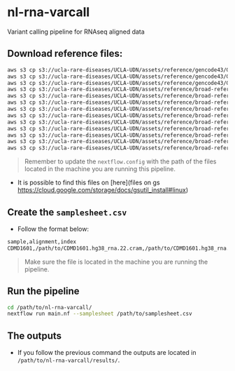 # nl-rna-varcall
Variant calling pipeline for RNAseq aligned data

## Download reference files:
```bash
aws s3 cp s3://ucla-rare-diseases/UCLA-UDN/assets/reference/gencode43/GRCh38.p13/GRCh38.primary_assembly.genome.fa .
aws s3 cp s3://ucla-rare-diseases/UCLA-UDN/assets/reference/gencode43/GRCh38.p13/GRCh38.primary_assembly.genome.fa.fai .
aws s3 cp s3://ucla-rare-diseases/UCLA-UDN/assets/reference/gencode43/GRCh38.p13/GRCh38.primary_assembly.genome.fa.gz .
aws s3 cp s3://ucla-rare-diseases/UCLA-UDN/assets/reference/broad-references/hg38/v0/small_exac_common_3.hg38.vcf.gz .
aws s3 cp s3://ucla-rare-diseases/UCLA-UDN/assets/reference/broad-references/hg38/v0/small_exac_common_3.hg38.vcf.gz.tbi .
aws s3 cp s3://ucla-rare-diseases/UCLA-UDN/assets/reference/broad-references/hg38/v0/af-only-gnomad.hg38.vcf.gz .
aws s3 cp s3://ucla-rare-diseases/UCLA-UDN/assets/reference/broad-references/hg38/v0/af-only-gnomad.hg38.vcf.gz.tbi .
aws s3 cp s3://ucla-rare-diseases/UCLA-UDN/assets/reference/broad-references/hg38/v0/Homo_sapiens_assembly38.known_indels.vcf.gz .
aws s3 cp s3://ucla-rare-diseases/UCLA-UDN/assets/reference/broad-references/hg38/v0/Homo_sapiens_assembly38.known_indels.vcf.gz.tbi .
aws s3 cp s3://ucla-rare-diseases/UCLA-UDN/assets/reference/broad-references/hg38/v0/Mills_and_1000G_gold_standard.indels.hg38.vcf.gz .
aws s3 cp s3://ucla-rare-diseases/UCLA-UDN/assets/reference/broad-references/hg38/v0/Mills_and_1000G_gold_standard.indels.hg38.vcf.gz.tbi .
aws s3 cp s3://ucla-rare-diseases/UCLA-UDN/assets/reference/broad-references/hg38/v0/Homo_sapiens_assembly38.dbsnp138.vcf.gz .
aws s3 cp s3://ucla-rare-diseases/UCLA-UDN/assets/reference/broad-references/hg38/v0/Homo_sapiens_assembly38.dbsnp138.vcf.gz.tbi .
```
> Remember to update the `nextflow.config` with the path of the files located in the machine you are running this pipeline.
- It is possible to find this files on [here](files on gs https://cloud.google.com/storage/docs/gsutil_install#linux)

## Create the `samplesheet.csv`
- Follow the format below:
```bash
sample,alignment,index
CDMD1601,/path/to/CDMD1601.hg38_rna.22.cram,/path/to/CDMD1601.hg38_rna.22.cram.crai
```
> Make sure the file is located in the machine you are running the pipeline.

## Run the pipeline
```bash
cd /path/to/nl-rna-varcall/
nextflow run main.nf --samplesheet /path/to/samplesheet.csv
```

## The outputs
- If you follow the previous command the outputs are located in `/path/to/nl-rna-varcall/results/`.

